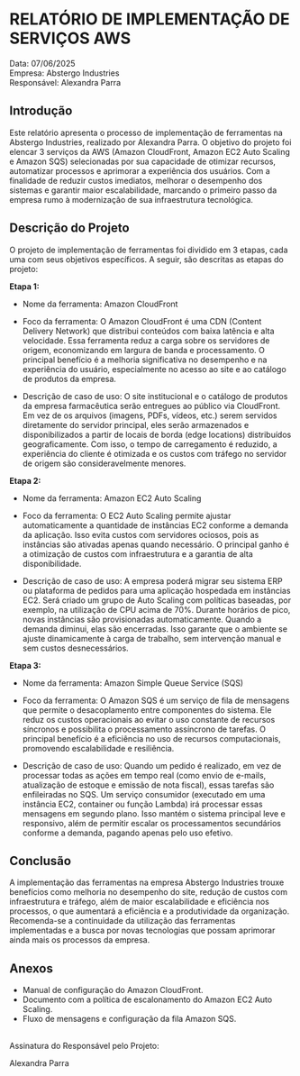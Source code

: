 # RELATÓRIO DE IMPLEMENTAÇÃO DE SERVIÇOS AWS

Data: 07/06/2025<br>
Empresa: Abstergo Industries<br>
Responsável: Alexandra Parra

## Introdução
Este relatório apresenta o processo de implementação de ferramentas na Abstergo Industries, realizado por Alexandra Parra. O objetivo do projeto foi elencar 3 serviços da AWS (Amazon CloudFront, Amazon EC2 Auto Scaling e Amazon SQS) selecionadas por sua capacidade de otimizar recursos, automatizar processos e aprimorar a experiência dos usuários. Com a finalidade de reduzir custos imediatos, melhorar o desempenho dos sistemas e garantir maior escalabilidade, marcando o primeiro passo da empresa rumo à modernização de sua infraestrutura tecnológica.

## Descrição do Projeto
O projeto de implementação de ferramentas foi dividido em 3 etapas, cada uma com seus objetivos específicos. A seguir, são descritas as etapas do projeto:

<b>Etapa 1:</b>
- Nome da ferramenta: Amazon CloudFront

- Foco da ferramenta: O Amazon CloudFront é uma CDN (Content Delivery Network) que distribui conteúdos com baixa latência e alta velocidade.
Essa ferramenta reduz a carga sobre os servidores de origem, economizando em largura de banda e processamento.
O principal benefício é a melhoria significativa no desempenho e na experiência do usuário, especialmente no acesso ao site e ao catálogo de produtos da empresa.

- Descrição de caso de uso: O site institucional e o catálogo de produtos da empresa farmacêutica serão entregues ao público via CloudFront.
Em vez de os arquivos (imagens, PDFs, vídeos, etc.) serem servidos diretamente do servidor principal, eles serão armazenados e disponibilizados a partir de locais de borda (edge locations) distribuídos geograficamente.
Com isso, o tempo de carregamento é reduzido, a experiência do cliente é otimizada e os custos com tráfego no servidor de origem são consideravelmente menores.


<b>Etapa 2:</b> 
- Nome da ferramenta: Amazon EC2 Auto Scaling

- Foco da ferramenta: O EC2 Auto Scaling permite ajustar automaticamente a quantidade de instâncias EC2 conforme a demanda da aplicação.
Isso evita custos com servidores ociosos, pois as instâncias são ativadas apenas quando necessário.
O principal ganho é a otimização de custos com infraestrutura e a garantia de alta disponibilidade.

- Descrição de caso de uso: A empresa poderá migrar seu sistema ERP ou plataforma de pedidos para uma aplicação hospedada em instâncias EC2.
Será criado um grupo de Auto Scaling com políticas baseadas, por exemplo, na utilização de CPU acima de 70%.
Durante horários de pico, novas instâncias são provisionadas automaticamente. Quando a demanda diminui, elas são encerradas.
Isso garante que o ambiente se ajuste dinamicamente à carga de trabalho, sem intervenção manual e sem custos desnecessários.


<b>Etapa 3:</b>
- Nome da ferramenta: Amazon Simple Queue Service (SQS)

- Foco da ferramenta: O Amazon SQS é um serviço de fila de mensagens que permite o desacoplamento entre componentes do sistema.
Ele reduz os custos operacionais ao evitar o uso constante de recursos síncronos e possibilita o processamento assíncrono de tarefas.
O principal benefício é a eficiência no uso de recursos computacionais, promovendo escalabilidade e resiliência.

- Descrição de caso de uso: Quando um pedido é realizado, em vez de processar todas as ações em tempo real (como envio de e-mails, atualização de estoque e emissão de nota fiscal), essas tarefas são enfileiradas no SQS.
Um serviço consumidor (executado em uma instância EC2, container ou função Lambda) irá processar essas mensagens em segundo plano.
Isso mantém o sistema principal leve e responsivo, além de permitir escalar os processamentos secundários conforme a demanda, pagando apenas pelo uso efetivo.

## Conclusão
A implementação das ferramentas na empresa Abstergo Industries trouxe benefícios como melhoria no desempenho do site, redução de custos com infraestrutura e tráfego, além de maior escalabilidade e eficiência nos processos, o que aumentará a eficiência e a produtividade da organização. Recomenda-se a continuidade da utilização das ferramentas implementadas e a busca por novas tecnologias que possam aprimorar ainda mais os processos da empresa.


## Anexos
- Manual de configuração do Amazon CloudFront.
- Documento com a política de escalonamento do Amazon EC2 Auto Scaling.
- Fluxo de mensagens e configuração da fila Amazon SQS.
<br>
Assinatura do Responsável pelo Projeto:

Alexandra Parra
